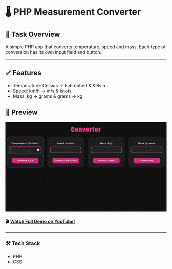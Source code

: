 # 🌡️ PHP Measurement Converter
## 📘 Task Overview
A simple PHP app that converts temperature, speed and mass. Each type of conversion has its own input field and button. 

_____
## ✅ Features
* Temperature: Celsius → Fahrenheit & Kelvin
* Speed: km/h → m/s & knots
* Mass: kg → grams & grams → kg

## 🚀 Preview

  <img 
    src="gifConverterPhp.gif" 
  />

#### 🎬 [Watch Full Demo on YouTube!](https://youtu.be/zJkc_XYV--E)

____

### 🛠️ Tech Stack
* PHP
* CSS


